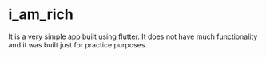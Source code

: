 # i_am_rich

It is a very simple app built using flutter. It does not have much functionality and it was built just for practice purposes. 

